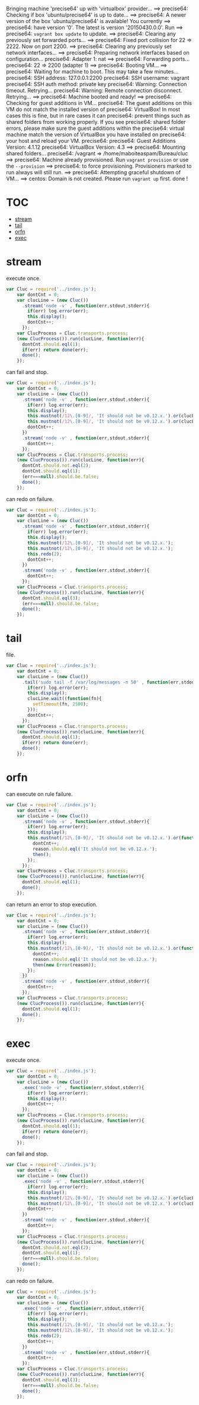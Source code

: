 Bringing machine 'precise64' up with 'virtualbox' provider...
==> precise64: Checking if box 'ubuntu/precise64' is up to date...
==> precise64: A newer version of the box 'ubuntu/precise64' is available! You currently
==> precise64: have version '0'. The latest is version '20150430.0.0'. Run
==> precise64: `vagrant box update` to update.
==> precise64: Clearing any previously set forwarded ports...
==> precise64: Fixed port collision for 22 => 2222. Now on port 2200.
==> precise64: Clearing any previously set network interfaces...
==> precise64: Preparing network interfaces based on configuration...
    precise64: Adapter 1: nat
==> precise64: Forwarding ports...
    precise64: 22 => 2200 (adapter 1)
==> precise64: Booting VM...
==> precise64: Waiting for machine to boot. This may take a few minutes...
    precise64: SSH address: 127.0.0.1:2200
    precise64: SSH username: vagrant
    precise64: SSH auth method: private key
    precise64: Warning: Connection timeout. Retrying...
    precise64: Warning: Remote connection disconnect. Retrying...
==> precise64: Machine booted and ready!
==> precise64: Checking for guest additions in VM...
    precise64: The guest additions on this VM do not match the installed version of
    precise64: VirtualBox! In most cases this is fine, but in rare cases it can
    precise64: prevent things such as shared folders from working properly. If you see
    precise64: shared folder errors, please make sure the guest additions within the
    precise64: virtual machine match the version of VirtualBox you have installed on
    precise64: your host and reload your VM.
    precise64: 
    precise64: Guest Additions Version: 4.1.12
    precise64: VirtualBox Version: 4.3
==> precise64: Mounting shared folders...
    precise64: /vagrant => /home/maboiteaspam/Bureau/cluc
==> precise64: Machine already provisioned. Run `vagrant provision` or use the `--provision`
==> precise64: to force provisioning. Provisioners marked to run always will still run.
==> precise64: Attempting graceful shutdown of VM...
==> centos: Domain is not created. Please run `vagrant up` first.
done !
# TOC
   - [stream](#stream)
   - [tail](#tail)
   - [orfn](#orfn)
   - [exec](#exec)
<a name=""></a>
 
<a name="stream"></a>
# stream
execute once.

```js
var Cluc = require('../index.js');
    var dontCnt = 0;
    var clucLine = (new Cluc())
      .stream('node -v' , function(err,stdout,stderr){
        if(err) log.error(err);
        this.display();
        dontCnt++;
      });
    var ClucProcess = Cluc.transports.process;
    (new ClucProcess()).run(clucLine, function(err){
      dontCnt.should.eql(1);
      if(err) return done(err);
      done();
    });
```

can fail and stop.

```js
var Cluc = require('../index.js');
    var dontCnt = 0;
    var clucLine = (new Cluc())
      .stream('node -v' , function(err,stdout,stderr){
        if(err) log.error(err);
        this.display();
        this.mustnot(/12\.[0-9]/, 'It should not be v0.12.x.').or(clucLine.die());
        this.mustnot(/12\.[0-9]/, 'It should not be v0.12.x.').or(clucLine.die());
        dontCnt++;
      })
      .stream('node -v' , function(err,stdout,stderr){
        dontCnt++;
      });
    var ClucProcess = Cluc.transports.process;
    (new ClucProcess()).run(clucLine, function(err){
      dontCnt.should.not.eql(2);
      dontCnt.should.eql(1);
      (err===null).should.be.false;
      done();
    });
```

can redo on failure.

```js
var Cluc = require('../index.js');
    var dontCnt = 0;
    var clucLine = (new Cluc())
      .stream('node -v' , function(err,stdout,stderr){
        if(err) log.error(err);
        this.display();
        this.mustnot(/12\.[0-9]/, 'It should not be v0.12.x.');
        this.mustnot(/12\.[0-9]/, 'It should not be v0.12.x.');
        this.redo(2);
        dontCnt++;
      })
      .stream('node -v' , function(err,stdout,stderr){
        dontCnt++;
      });
    var ClucProcess = Cluc.transports.process;
    (new ClucProcess()).run(clucLine, function(err){
      dontCnt.should.eql(3);
      (err===null).should.be.false;
      done();
    });
```

<a name="tail"></a>
# tail
file.

```js
var Cluc = require('../index.js');
    var dontCnt = 0;
    var clucLine = (new Cluc())
      .tail('sudo tail -f /var/log/messages -n 50' , function(err,stdout,stderr){
        if(err) log.error(err);
        this.display();
        clucLine.wait((function(fn){
          setTimeout(fn, 2500);
        }));
        dontCnt++;
      });
    var ClucProcess = Cluc.transports.process;
    (new ClucProcess()).run(clucLine, function(err){
      dontCnt.should.eql(1);
      if(err) return done(err);
      done();
    });
```

<a name="orfn"></a>
# orfn
can execute on rule failure.

```js
var Cluc = require('../index.js');
    var dontCnt = 0;
    var clucLine = (new Cluc())
      .stream('node -v' , function(err,stdout,stderr){
        if(err) log.error(err);
        this.display();
        this.mustnot(/12\.[0-9]/, 'It should not be v0.12.x.').or(function(reason, then){
          dontCnt++;
          reason.should.eql('It should not be v0.12.x.');
          then();
        });
      });
    var ClucProcess = Cluc.transports.process;
    (new ClucProcess()).run(clucLine, function(err){
      dontCnt.should.eql(1);
      done();
    });
```

can return an error to stop execution.

```js
var Cluc = require('../index.js');
    var dontCnt = 0;
    var clucLine = (new Cluc())
      .stream('node -v' , function(err,stdout,stderr){
        if(err) log.error(err);
        this.display();
        this.mustnot(/12\.[0-9]/, 'It should not be v0.12.x.').or(function(reason, then){
          dontCnt++;
          reason.should.eql('It should not be v0.12.x.');
          then(new Error(reason));
        });
      })
      .stream('node -v' , function(err,stdout,stderr){
        dontCnt++;
      });
    var ClucProcess = Cluc.transports.process;
    (new ClucProcess()).run(clucLine, function(err){
      dontCnt.should.eql(1);
      done();
    });
```

<a name="exec"></a>
# exec
execute once.

```js
var Cluc = require('../index.js');
    var dontCnt = 0;
    var clucLine = (new Cluc())
      .exec('node -v' , function(err,stdout,stderr){
        if(err) log.error(err);
        this.display();
        dontCnt++;
      });
    var ClucProcess = Cluc.transports.process;
    (new ClucProcess()).run(clucLine, function(err){
      dontCnt.should.eql(1);
      if(err) return done(err);
      done();
    });
```

can fail and stop.

```js
var Cluc = require('../index.js');
    var dontCnt = 0;
    var clucLine = (new Cluc())
      .exec('node -v' , function(err,stdout,stderr){
        if(err) log.error(err);
        this.display();
        this.mustnot(/12\.[0-9]/, 'It should not be v0.12.x.').or(clucLine.die());
        this.mustnot(/12\.[0-9]/, 'It should not be v0.12.x.').or(clucLine.die());
        dontCnt++;
      })
      .stream('node -v' , function(err,stdout,stderr){
        dontCnt++;
      });
    var ClucProcess = Cluc.transports.process;
    (new ClucProcess()).run(clucLine, function(err){
      dontCnt.should.not.eql(2);
      dontCnt.should.eql(1);
      (err===null).should.be.false;
      done();
    });
```

can redo on failure.

```js
var Cluc = require('../index.js');
    var dontCnt = 0;
    var clucLine = (new Cluc())
      .exec('node -v' , function(err,stdout,stderr){
        if(err) log.error(err);
        this.display();
        this.mustnot(/12\.[0-9]/, 'It should not be v0.12.x.');
        this.mustnot(/12\.[0-9]/, 'It should not be v0.12.x.');
        this.redo(2);
        dontCnt++;
      })
      .stream('node -v' , function(err,stdout,stderr){
        dontCnt++;
      });
    var ClucProcess = Cluc.transports.process;
    (new ClucProcess()).run(clucLine, function(err){
      dontCnt.should.eql(3);
      (err===null).should.be.false;
      done();
    });
```

